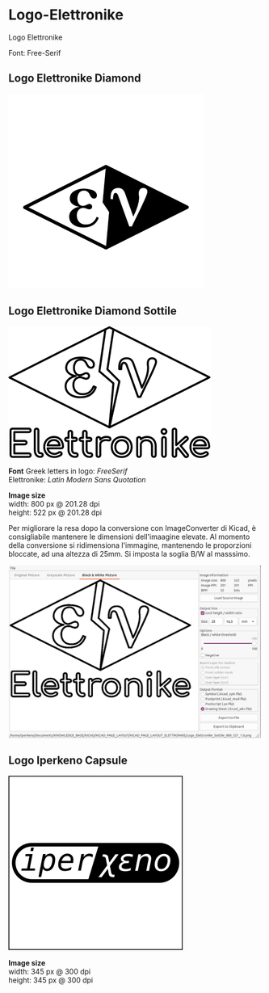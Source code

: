 # Logo-Elettronike
Logo Elettronike

Font: Free-Serif

## Logo Elettronike Diamond

![Logo Elettronike Diamond](
./ev-diamond/logo_elettronike_rombo_square.png
)

## Logo Elettronike Diamond Sottile

![Logo Elettronike Diamond Sottile](
./ev-diamond-sottile/Logo_Elettronike_Sottile_400x261.png)

**Font**
Greek letters in logo: *FreeSerif*    
Elettronike: *Latin Modern Sans Quotation*    


**Image size**   
width:  800 px @ 201.28 dpi   
height: 522 px @ 201.28 dpi   

Per migliorare la resa dopo la conversione con ImageConverter di Kicad,
è consigliabile mantenere le dimensioni dell'imaagine elevate.
Al momento della conversione si ridimensiona l'immagine, 
mantenendo le proporzioni bloccate, ad una altezza di 25mm.
Si imposta la soglia B/W al masssimo.

<img src="./ev-diamond-sottile/Logo_ev_sottile_kicad.png" 
alt="Logo Elettronike Diamond Sottile export to Kicad" 
style="width:500px;"/>


## Logo Iperkeno Capsule

![Logo Iperkeno Capsule](
./ix-capsule/logo-iperkeno-capsule.png
)

**Image size**   
width:  345 px @ 300 dpi   
height: 345 px @ 300 dpi   

